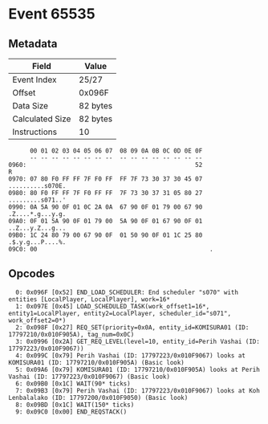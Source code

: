 # Event 65535

## Metadata

| Field           | Value    |
|-----------------|----------|
| Event Index     | 25/27    |
| Offset          | 0x096F   |
| Data Size       | 82 bytes |
| Calculated Size | 82 bytes |
| Instructions    | 10       |

```
      00 01 02 03 04 05 06 07  08 09 0A 0B 0C 0D 0E 0F
      -- -- -- -- -- -- -- --  -- -- -- -- -- -- -- --
0960:                                               52                 R
0970: 07 80 F0 FF FF 7F F0 FF  FF 7F 73 30 37 30 45 07  ..........s070E.
0980: 80 F0 FF FF 7F F0 FF FF  7F 73 30 37 31 05 80 27  .........s071..'
0990: 0A 5A 90 0F 01 0C 2A 0A  67 90 0F 01 79 00 67 90  .Z....*.g...y.g.
09A0: 0F 01 5A 90 0F 01 79 00  5A 90 0F 01 67 90 0F 01  ..Z...y.Z...g...
09B0: 1C 24 80 79 00 67 90 0F  01 50 90 0F 01 1C 25 80  .$.y.g...P....%.
09C0: 00                                                .               
```

## Opcodes

```
  0: 0x096F [0x52] END_LOAD_SCHEDULER: End scheduler "s070" with entities [LocalPlayer, LocalPlayer], work=16*
  1: 0x097E [0x45] LOAD_SCHEDULED_TASK(work_offset1=16*, entity1=LocalPlayer, entity2=LocalPlayer, scheduler_id="s071", work_offset2=0*)
  2: 0x098F [0x27] REQ_SET(priority=0x0A, entity_id=KOMISURA01 (ID: 17797210/0x010F905A), tag_num=0x0C)
  3: 0x0996 [0x2A] GET_REQ_LEVEL(level=10, entity_id=Perih Vashai (ID: 17797223/0x010F9067))
  4: 0x099C [0x79] Perih Vashai (ID: 17797223/0x010F9067) looks at KOMISURA01 (ID: 17797210/0x010F905A) (Basic look)
  5: 0x09A6 [0x79] KOMISURA01 (ID: 17797210/0x010F905A) looks at Perih Vashai (ID: 17797223/0x010F9067) (Basic look)
  6: 0x09B0 [0x1C] WAIT(90* ticks)
  7: 0x09B3 [0x79] Perih Vashai (ID: 17797223/0x010F9067) looks at Koh Lenbalalako (ID: 17797200/0x010F9050) (Basic look)
  8: 0x09BD [0x1C] WAIT(150* ticks)
  9: 0x09C0 [0x00] END_REQSTACK()
```
